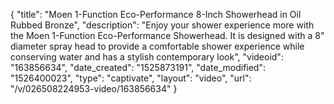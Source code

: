 {
    "title": "Moen 1-Function Eco-Performance 8-Inch Showerhead in Oil Rubbed Bronze",
    "description": "Enjoy your shower experience more with the Moen 1-Function Eco-Performance Showerhead. It is designed with a 8\" diameter spray head to provide a comfortable shower experience while conserving water and has a stylish contemporary look",
    "videoid": "163856634",
    "date_created": "1525873191",
    "date_modified": "1526400023",
    "type": "captivate",
    "layout": "video",
    "url": "\/v\/026508224953-video\/163856634"
}
